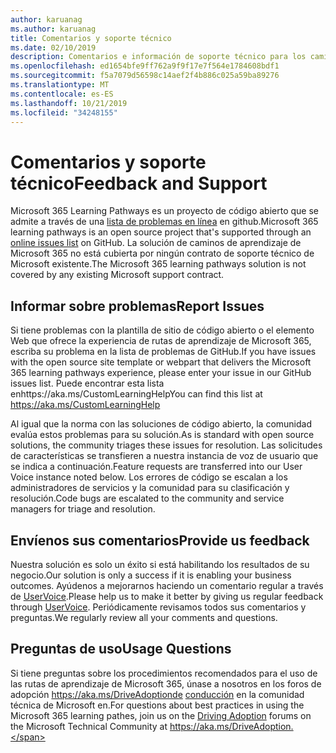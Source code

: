 ```yaml
---
author: karuanag
ms.author: karuanag
title: Comentarios y soporte técnico
ms.date: 02/10/2019
description: Comentarios e información de soporte técnico para los caminos de aprendizaje de Microsoft 365
ms.openlocfilehash: ed1654bfe9ff762a9f9f17e7f564e1784608bdf1
ms.sourcegitcommit: f5a7079d56598c14aef2f4b886c025a59ba89276
ms.translationtype: MT
ms.contentlocale: es-ES
ms.lasthandoff: 10/21/2019
ms.locfileid: "34248155"
---
```

# <a name="feedback-and-support"></a><span data-ttu-id="f41c9-103">Comentarios y soporte técnico</span><span class="sxs-lookup"><span data-stu-id="f41c9-103">Feedback and Support</span></span>

<span data-ttu-id="f41c9-104">Microsoft 365 Learning Pathways es un proyecto de código abierto que se admite a través de una [lista de problemas en línea](https://aka.ms/CustomLearningHelp) en github.</span><span class="sxs-lookup"><span data-stu-id="f41c9-104">Microsoft 365 learning pathways is an open source project that's supported through an [online issues list](https://aka.ms/CustomLearningHelp) on GitHub.</span></span> <span data-ttu-id="f41c9-105">La solución de caminos de aprendizaje de Microsoft 365 no está cubierta por ningún contrato de soporte técnico de Microsoft existente.</span><span class="sxs-lookup"><span data-stu-id="f41c9-105">The Microsoft 365 learning pathways solution is not covered by any existing Microsoft support contract.</span></span>  

## <a name="report-issues"></a><span data-ttu-id="f41c9-106">Informar sobre problemas</span><span class="sxs-lookup"><span data-stu-id="f41c9-106">Report Issues</span></span>

<span data-ttu-id="f41c9-107">Si tiene problemas con la plantilla de sitio de código abierto o el elemento Web que ofrece la experiencia de rutas de aprendizaje de Microsoft 365, escriba su problema en la lista de problemas de GitHub.</span><span class="sxs-lookup"><span data-stu-id="f41c9-107">If you have issues with the open source site template or webpart that delivers the Microsoft 365 learning pathways experience, please enter your issue in our GitHub issues list.</span></span>  <span data-ttu-id="f41c9-108">Puede encontrar esta lista enhttps://aka.ms/CustomLearningHelp</span><span class="sxs-lookup"><span data-stu-id="f41c9-108">You can find this list at https://aka.ms/CustomLearningHelp</span></span>  

<span data-ttu-id="f41c9-109">Al igual que la norma con las soluciones de código abierto, la comunidad evalúa estos problemas para su solución.</span><span class="sxs-lookup"><span data-stu-id="f41c9-109">As is standard with open source solutions, the community triages these issues for resolution.</span></span> <span data-ttu-id="f41c9-110">Las solicitudes de características se transfieren a nuestra instancia de voz de usuario que se indica a continuación.</span><span class="sxs-lookup"><span data-stu-id="f41c9-110">Feature requests are transferred into our User Voice instance noted below.</span></span> <span data-ttu-id="f41c9-111">Los errores de código se escalan a los administradores de servicios y la comunidad para su clasificación y resolución.</span><span class="sxs-lookup"><span data-stu-id="f41c9-111">Code bugs are escalated to the community and service managers for triage and resolution.</span></span>  

## <a name="provide-us-feedback"></a><span data-ttu-id="f41c9-112">Envíenos sus comentarios</span><span class="sxs-lookup"><span data-stu-id="f41c9-112">Provide us feedback</span></span>

<span data-ttu-id="f41c9-113">Nuestra solución es solo un éxito si está habilitando los resultados de su negocio.</span><span class="sxs-lookup"><span data-stu-id="f41c9-113">Our solution is only a success if it is enabling your business outcomes.</span></span>  <span data-ttu-id="f41c9-114">Ayúdenos a mejorarnos haciendo un comentario regular a través de [UserVoice](https://microsoftteams.uservoice.com/forums/913429-learning-solutions).</span><span class="sxs-lookup"><span data-stu-id="f41c9-114">Please help us to make it better by giving us regular feedback through  [UserVoice](https://microsoftteams.uservoice.com/forums/913429-learning-solutions).</span></span>  <span data-ttu-id="f41c9-115">Periódicamente revisamos todos sus comentarios y preguntas.</span><span class="sxs-lookup"><span data-stu-id="f41c9-115">We regularly review all your comments and questions.</span></span>

## <a name="usage-questions"></a><span data-ttu-id="f41c9-116">Preguntas de uso</span><span class="sxs-lookup"><span data-stu-id="f41c9-116">Usage Questions</span></span>

<span data-ttu-id="f41c9-117">Si tiene preguntas sobre los procedimientos recomendados para el uso de las rutas de aprendizaje de Microsoft 365, únase a nosotros en los foros de adopción https://aka.ms/DriveAdoptionde [conducción](https://aka.ms/DriveAdoption) en la comunidad técnica de Microsoft en.</span><span class="sxs-lookup"><span data-stu-id="f41c9-117">For questions about best practices in using the Microsoft 365 learning pathes, join us on the [Driving Adoption](https://aka.ms/DriveAdoption) forums on the Microsoft Technical Community at https://aka.ms/DriveAdoption.</span></span> 

